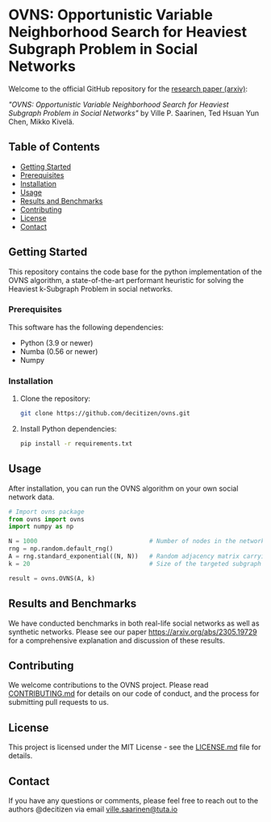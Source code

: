 # OVNS: Opportunistic Variable Neighborhood Search for Heaviest Subgraph Problem in Social Networks

Welcome to the official GitHub repository for the [research paper (arxiv)](https://arxiv.org/abs/2305.19729): 

_"OVNS: Opportunistic Variable Neighborhood Search for Heaviest Subgraph Problem in Social Networks"_ by Ville P. Saarinen, Ted Hsuan Yun Chen, Mikko Kivelä.

## Table of Contents
- [Getting Started](#getting-started)
- [Prerequisites](#prerequisites)
- [Installation](#installation)
- [Usage](#usage)
- [Results and Benchmarks](#results-and-benchmarks)
- [Contributing](#contributing)
- [License](#license)
- [Contact](#contact)

## Getting Started

This repository contains the code base for the python implementation of the OVNS algorithm, a state-of-the-art performant heuristic for solving the Heaviest k-Subgraph Problem in social networks. 

### Prerequisites

This software has the following dependencies:

- Python (3.9 or newer)
- Numba (0.56 or newer)
- Numpy

### Installation

1. Clone the repository:
    ```sh
    git clone https://github.com/decitizen/ovns.git
    ```

2. Install Python dependencies:
    ```sh
    pip install -r requirements.txt
    ```

## Usage

After installation, you can run the OVNS algorithm on your own social network data.

```python
# Import ovns package
from ovns import ovns
import numpy as np

N = 1000                               # Number of nodes in the network 
rng = np.random.default_rng()
A = rng.standard_exponential((N, N))   # Random adjacency matrix carrying the weight information
k = 20                                 # Size of the targeted subgraph

result = ovns.OVNS(A, k)

```

## Results and Benchmarks

We have conducted benchmarks in both real-life social networks as well as synthetic networks. Please see our paper https://arxiv.org/abs/2305.19729 for a comprehensive explanation and discussion of these results.

## Contributing

We welcome contributions to the OVNS project. Please read [CONTRIBUTING.md](CONTRIBUTING.md) for details on our code of conduct, and the process for submitting pull requests to us.

## License

This project is licensed under the MIT License - see the [LICENSE.md](LICENSE.md) file for details.

## Contact

If you have any questions or comments, please feel free to reach out to the authors @decitizen via email ville.saarinen@tuta.io

